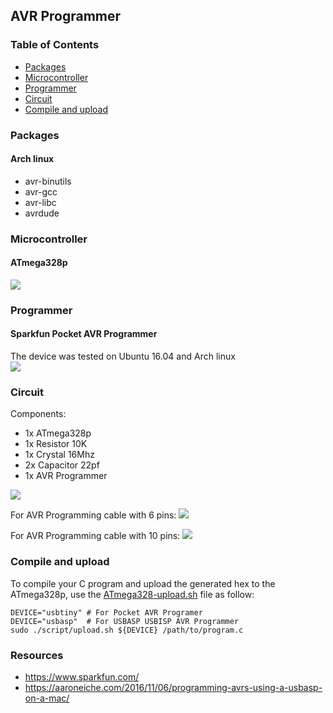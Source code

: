 ## AVR Programmer

### Table of Contents
  * [Packages](#packages)
  * [Microcontroller](#microcontroller)
  * [Programmer](#programmer)
  * [Circuit](#circuit)
  * [Compile and upload](#compile-and-upload)
### Packages
#### Arch linux
* avr-binutils
* avr-gcc
* avr-libc
* avrdude

### Microcontroller
#### ATmega328p
<img src="https://raw.githubusercontent.com/amirbawab/AVR/master/programmer/images/atmega328p.jpg"/>  

### Programmer
#### Sparkfun Pocket AVR Programmer
The device was tested on Ubuntu 16.04 and Arch linux  
<img src="https://raw.githubusercontent.com/amirbawab/AVR/master/programmer/images/usbtiny-programmer.jpg"/>  

### Circuit
Components:
* 1x ATmega328p
* 1x Resistor 10K
* 1x Crystal 16Mhz
* 2x Capacitor 22pf
* 1x AVR Programmer
<img src="https://raw.githubusercontent.com/amirbawab/AVR/master/programmer/images/circuit.jpg"/>

For AVR Programming cable with 6 pins:
<img src="https://raw.githubusercontent.com/amirbawab/AVR/master/programmer/images/connections-6.jpg"/>  

For AVR Programming cable with 10 pins:
<img src="https://raw.githubusercontent.com/amirbawab/AVR/master/programmer/images/connections-10.jpg"/>  

### Compile and upload
To compile your C program and upload the generated hex to the ATmega328p, use the <a href="script/ATmega328-upload.sh">ATmega328-upload.sh</a> file as follow:
```
DEVICE="usbtiny" # For Pocket AVR Programer
DEVICE="usbasp"  # For USBASP USBISP AVR Programmer
sudo ./script/upload.sh ${DEVICE} /path/to/program.c
```

### Resources
* https://www.sparkfun.com/
* https://aaroneiche.com/2016/11/06/programming-avrs-using-a-usbasp-on-a-mac/
